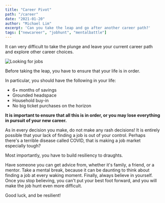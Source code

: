 ```yaml
---
title: "Career Pivot"
path: "/career"
date: "2021-01-20"
author: "Michael Lim"
excerpt: 'Can you take the leap and go after another career path?'
tags: ["newcareer", "jobhunt", "mentalbattle"]
---
```


It can very difficult to take the plunge and leave your current career path and explore other career choices. 

![Looking for jobs](../images/codingbasketball.jpg)

Before taking the leap, you have to ensure that your life is in order.  

In particular, you should have the following in your life:
- 6+ months of savings 
- Grounded headspace
- Household buy-in
- No big ticket purchases on the horizon

**It is important to ensure that all this is in order, or you may lose everything in pursuit of your new career.**

As in every decision you make, do not make any rash decisions!  It is entirely possible that your lack of finding a job is out of your control.  Perhaps there's a terrible disease called COVID, that is making a job market especially tough?  

Most importantly, you have to build resiliency to draughts.  

Have someone you can get advice from, whether it's family, a friend, or a mentor.
Take a mental break, because it can be daunting to think about finding a job at every waking moment.
Finally, always believe in yourself.  Once you stop believing, you can't put your best foot forward, and you will make the job hunt even more difficult. 

Good luck, and be resilient!